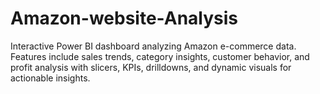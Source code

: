# Amazon-website-Analysis
Interactive Power BI dashboard analyzing Amazon e-commerce data. Features include sales trends, category insights, customer behavior, and profit analysis with slicers, KPIs, drilldowns, and dynamic visuals for actionable insights.
